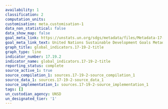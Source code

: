 ```yaml
---
availability: 1
classification: 2
computation_units:
customisation: meta.customisation-1
data_non_statistical: false
data_show_map: false
goal_meta_link: https://unstats.un.org/sdgs/metadata/files/Metadata-17-19-02a.pdf
goal_meta_link_text: United Nations Sustainable Development Goals Metadata (pdf 468kB)
graph_title: global_indicators.17-19-2-title
graph_type: line
indicator_number: 17.19.2
indicator_name: global_indicators.17-19-2-title
reporting_status: complete
source_active_1: true
source_compilation_1: sources.17-19-2-source_compilation_1
source_data_1: sources.17-19-2-source_data_1
source_implementation_1: sources.17-19-2-source_implementation_1
tags: []
un_custodian_agency: UNSD
un_designated_tier: '1'
---
```

